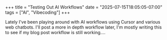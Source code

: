 +++
title = "Testing Out AI Workflows"
date = "2025-07-15T18:05:05-07:00"
tags = ["AI", "Vibecoding"]
+++

Lately I've been playing around with AI workflows using Cursor and various web chatbots. I'll post a more in depth workflow later, I'm mostly writing this to see if my blog post workflow is still working....
